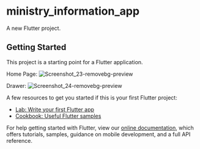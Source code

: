 # ministry_information_app

A new Flutter project.

## Getting Started

This project is a starting point for a Flutter application.

Home Page: 
![Screenshot_23-removebg-preview](https://user-images.githubusercontent.com/90518184/150566794-048c0c93-a2e3-4917-8631-f7cbec0942b7.png)

Drawer:
![Screenshot_24-removebg-preview](https://user-images.githubusercontent.com/90518184/150566880-bb852a00-4771-485a-b4b5-abf14ced4db2.png)



A few resources to get you started if this is your first Flutter project:

- [Lab: Write your first Flutter app](https://flutter.dev/docs/get-started/codelab)
- [Cookbook: Useful Flutter samples](https://flutter.dev/docs/cookbook)

For help getting started with Flutter, view our
[online documentation](https://flutter.dev/docs), which offers tutorials,
samples, guidance on mobile development, and a full API reference.
